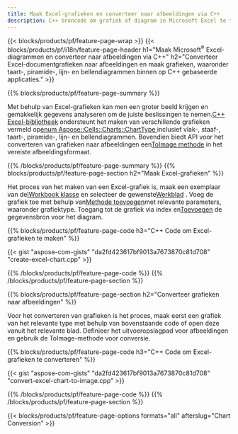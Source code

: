 ```yaml
---
title: Maak Excel-grafieken en converteer naar afbeeldingen via C++
description: C++ broncode om grafiek of diagram in Microsoft Excel te tekenen en om te zetten met behulp van C++ Library
---
```

{{< blocks/products/pf/feature-page-wrap >}}
{{< blocks/products/pf/i18n/feature-page-header h1="Maak Microsoft<sup>&reg;</sup> Excel-diagrammen en converteer naar afbeeldingen via C++" h2="Converteer Excel-documentgrafieken naar afbeeldingen en maak grafieken, waaronder taart-, piramide-, lijn- en bellendiagrammen binnen op C++ gebaseerde applicaties." >}}

{{% blocks/products/pf/feature-page-summary %}}

 Met behulp van Excel-grafieken kan men een groter beeld krijgen en gemakkelijk gegevens analyseren om de juiste beslissingen te nemen.[C++ Excel-bibliotheek](/cells/nl/cpp/) ondersteunt het maken van verschillende grafieken vermeld op[enum Aspose::Cells::Charts::ChartType
](https://reference.aspose.com/cells/cpp/namespace/aspose.cells.charts#a2f17e69bcefc754569019185d0621b70) inclusief vlak-, staaf-, taart-, piramide-, lijn- en bellendiagrammen. Bovendien biedt API voor het converteren van grafieken naar afbeeldingen een[ToImage methode](https://reference.aspose.com/cells/cpp/class/aspose.cells.charts.i_sparkline#a28d76dd585c48366e1657f2982722ddb) in het vereiste afbeeldingsformaat.

{{% /blocks/products/pf/feature-page-summary %}}
{{% blocks/products/pf/feature-page-section h2="Maak Excel-grafieken" %}}

 Het proces van het maken van een Excel-grafiek is, maak een exemplaar van de[IWorkbook klasse](https://reference.aspose.com/cells/cpp/class/aspose.cells.i_workbook) en selecteer de gewenste[Werkblad](https://reference.aspose.com/cells/cpp/class/aspose.cells.i_worksheet_collection#a5574d624796043233420d0e0459ccc43) . Voeg de grafiek toe met behulp van[Methode toevoegen](https://reference.aspose.com/cells/cpp/class/aspose.cells.charts.i_chart_collection#ab7e8cce835c251a4682605299a6aa068)met relevante parameters, waaronder grafiektype. Toegang tot de grafiek via index en[Toevoegen](https://reference.aspose.com/cells/cpp/class/aspose.cells.charts.i_series_collection#a8f4dc4d883f32f65b1fb673e2aa7862f) de gegevensbron voor het diagram.

{{% blocks/products/pf/feature-page-code h3="C++ Code om Excel-grafieken te maken" %}}

{{< gist "aspose-com-gists" "da2fd423617bf9013a7673870c81d708" "create-excel-chart.cpp" >}}

{{% /blocks/products/pf/feature-page-code %}}
{{% /blocks/products/pf/feature-page-section %}}

{{% blocks/products/pf/feature-page-section h2="Converteer grafieken naar afbeeldingen" %}}


Voor het converteren van grafieken is het proces, maak eerst een grafiek van het relevante type met behulp van bovenstaande code of open deze vanuit het relevante blad. Definieer het uitvoeropslagpad voor afbeeldingen en gebruik de ToImage-methode voor conversie.

 
{{% blocks/products/pf/feature-page-code h3="C++ Code om Excel-grafieken te converteren" %}}

{{< gist "aspose-com-gists" "da2fd423617bf9013a7673870c81d708" "convert-excel-chart-to-image.cpp" >}}

{{% /blocks/products/pf/feature-page-code %}}
{{% /blocks/products/pf/feature-page-section %}}

{{< blocks/products/pf/feature-page-options formats="all" afterslug="Chart Conversion" >}}
